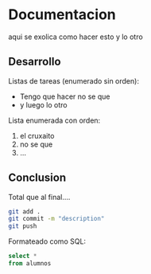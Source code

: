 # Documentacion

aqui se exolica como hacer esto y lo otro

## Desarrollo

Listas de tareas (enumerado sin orden):
- Tengo que hacer no se que
- y luego lo otro

Lista enumerada con orden: 
1. el cruxaito
2. no se que
3. ...

## Conclusion

Total que al final.... 

```bash
git add .
git commit -m "description"
git push
```

Formateado como SQL:
```sql
select *
from alumnos 
```
